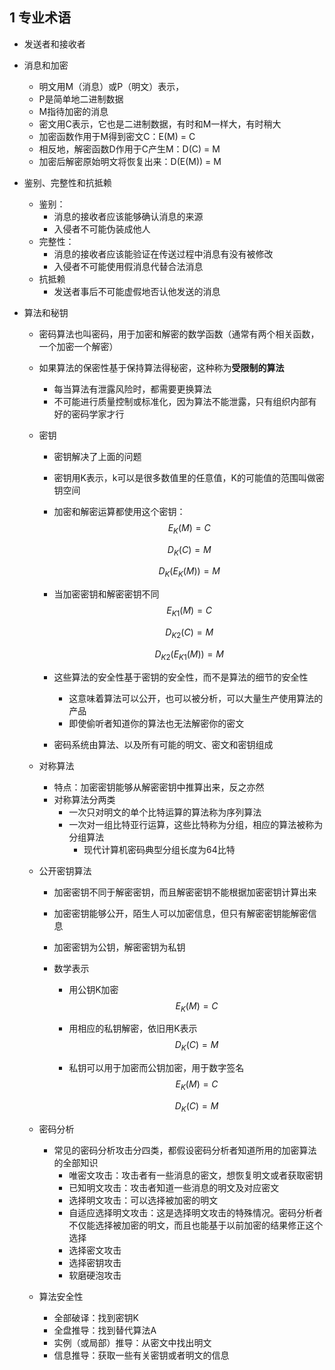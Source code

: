 ## 1 专业术语

- 发送者和接收者

- 消息和加密

  - 明文用M（消息）或P（明文）表示，
  - P是简单地二进制数据
  - M指待加密的消息
  - 密文用C表示，它也是二进制数据，有时和M一样大，有时稍大
  - 加密函数作用于M得到密文C：E(M) = C
  - 相反地，解密函数D作用于C产生M：D(C) = M
  - 加密后解密原始明文将恢复出来：D(E(M)) = M

- 鉴别、完整性和抗抵赖

  - 鉴别：
    - 消息的接收者应该能够确认消息的来源
    - 入侵者不可能伪装成他人
  - 完整性：
    - 消息的接收者应该能验证在传送过程中消息有没有被修改
    - 入侵者不可能使用假消息代替合法消息
  - 抗抵赖
    - 发送者事后不可能虚假地否认他发送的消息

- 算法和秘钥

  - 密码算法也叫密码，用于加密和解密的数学函数（通常有两个相关函数，一个加密一个解密）

  - 如果算法的保密性基于保持算法得秘密，这种称为**受限制的算法**

    - 每当算法有泄露风险时，都需要更换算法
    - 不可能进行质量控制或标准化，因为算法不能泄露，只有组织内部有好的密码学家才行

  - 密钥

    - 密钥解决了上面的问题

    - 密钥用K表示，k可以是很多数值里的任意值，K的可能值的范围叫做密钥空间

    - 加密和解密运算都使用这个密钥：
      $$
      E_K(M) = C
      $$
      
      $$
      D_K(C) = M
      $$
      
      $$
      D_K(E_K(M)) = M
      $$
      
    - 当加密密钥和解密密钥不同
      $$
      E_{K1}(M) = C
      $$
    
      $$
      D_{K2}(C) = M
      $$
    
      $$
      D_{K2}(E_{K1}(M)) = M
      $$
    
    - 这些算法的安全性基于密钥的安全性，而不是算法的细节的安全性
    
      - 这意味着算法可以公开，也可以被分析，可以大量生产使用算法的产品
      - 即使偷听者知道你的算法也无法解密你的密文
    
    - 密码系统由算法、以及所有可能的明文、密文和密钥组成
    
  - 对称算法
  
    - 特点：加密密钥能够从解密密钥中推算出来，反之亦然
    - 对称算法分两类
      - 一次只对明文的单个比特运算的算法称为序列算法
      - 一次对一组比特亚行运算，这些比特称为分组，相应的算法被称为分组算法
        - 现代计算机密码典型分组长度为64比特
  
  - 公开密钥算法
  
    - 加密密钥不同于解密密钥，而且解密密钥不能根据加密密钥计算出来
  
    - 加密密钥能够公开，陌生人可以加密信息，但只有解密密钥能解密信息
  
    - 加密密钥为公钥，解密密钥为私钥
  
    - 数学表示
  
      - 用公钥K加密
        $$
        E_K(M) = C
        $$
  
      - 用相应的私钥解密，依旧用K表示
        $$
        D_K(C) = M
        $$
  
      - 私钥可以用于加密而公钥加密，用于数字签名
        $$
        E_K(M) = C
        $$
  
        $$
        D_K(C) = M
        $$
  
  - 密码分析
  
    - 常见的密码分析攻击分四类，都假设密码分析者知道所用的加密算法的全部知识
      - 唯密文攻击：攻击者有一些消息的密文，想恢复明文或者获取密钥
      - 已知明文攻击：攻击者知道一些消息的明文及对应密文
      - 选择明文攻击：可以选择被加密的明文
      - 自适应选择明文攻击：这是选择明文攻击的特殊情况。密码分析者不仅能选择被加密的明文，而且也能基于以前加密的结果修正这个选择
      - 选择密文攻击
      - 选择密钥攻击
      - 软磨硬泡攻击
  
  - 算法安全性
  
    - 全部破译：找到密钥K
    - 全盘推导：找到替代算法A
    - 实例（或局部）推导：从密文中找出明文
    - 信息推导：获取一些有关密钥或者明文的信息